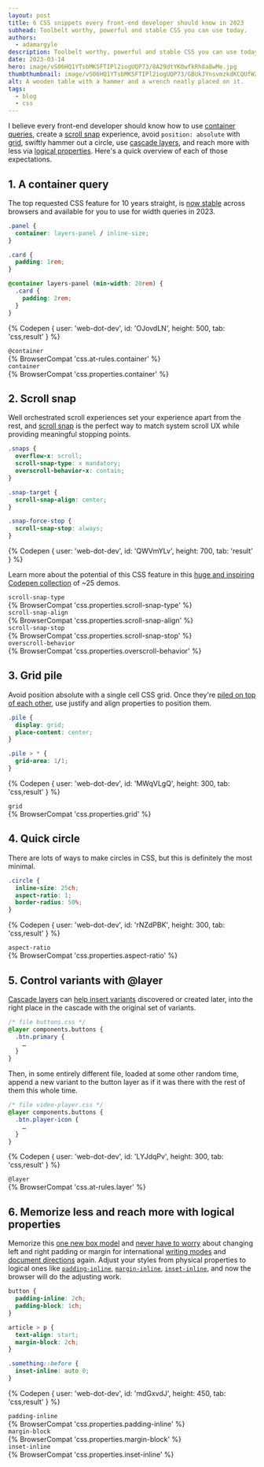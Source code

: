 ```yaml
---
layout: post
title: 6 CSS snippets every front-end developer should know in 2023
subhead: Toolbelt worthy, powerful and stable CSS you can use today.
authors:
  - adamargyle
description: Toolbelt worthy, powerful and stable CSS you can use today.
date: 2023-03-14
hero: image/vS06HQ1YTsbMKSFTIPl2iogUQP73/8A29dtYK0wfkRh8a8wMe.jpg
thumbthumbnail: image/vS06HQ1YTsbMKSFTIPl2iogUQP73/GBUkJYnsvmzkdKCQUfWZ.png
alt: A wooden table with a hammer and a wrench neatly placed on it.
tags:
  - blog
  - css
---
```


I believe every front-end developer should know how to use [container
queries](https://developer.mozilla.org/docs/Web/CSS/CSS_Container_Queries),
create a [scroll snap](https://codepen.io/collection/KpqBGW) experience, avoid
`position: absolute` with
[grid](https://developer.mozilla.org/docs/Web/CSS/CSS_Grid_Layout),
swiftly hammer out a circle, use [cascade
layers](https://developer.mozilla.org/docs/Learn/CSS/Building_blocks/Cascade_layers),
and reach more with less via [logical
properties](/learn/css/logical-properties/). Here's a quick
overview of each of those expectations.

## 1. A container query

The top requested CSS feature for 10 years straight, is [now
stable](/cq-stable/) across browsers and available for you to use
for width queries in 2023.

```css
.panel {
  container: layers-panel / inline-size;
}

.card {
  padding: 1rem;
}

@container layers-panel (min-width: 20rem) {
  .card {
    padding: 2rem;
  }
}
```

{% Codepen {
  user: 'web-dot-dev',
  id: 'OJovdLN',
  height: 500,
  tab: 'css,result'
} %}

<div class="compat-subject"><code>@container</code></div>
{% BrowserCompat 'css.at-rules.container' %}

<div class="compat-subject"><code>container</code></div>
{% BrowserCompat 'css.properties.container' %}

<style>
.compat-subject ~ .wdi-browser-compat {
  margin-block-start: 0;
}
</style>

## 2. Scroll snap

Well orchestrated scroll experiences set your experience apart from the rest,
and [scroll
snap](https://developer.mozilla.org/docs/Web/CSS/scroll-snap-type) is the
perfect way to match system scroll UX while providing meaningful stopping
points.

```css
.snaps {
  overflow-x: scroll;
  scroll-snap-type: x mandatory;
  overscroll-behavior-x: contain;
}

.snap-target {
  scroll-snap-align: center;
}

.snap-force-stop {
  scroll-snap-stop: always;
}
```

{% Codepen {
  user: 'web-dot-dev',
  id: 'QWVmYLv',
  height: 700,
  tab: 'result'
} %}

Learn more about the potential of this CSS feature in this [huge and inspiring
Codepen collection](https://codepen.io/collection/KpqBGW) of ~25 demos.

<div class="compat-subject"><code>scroll-snap-type</code></div>
{% BrowserCompat 'css.properties.scroll-snap-type' %}

<div class="compat-subject"><code>scroll-snap-align</code></div>
{% BrowserCompat 'css.properties.scroll-snap-align' %}

<div class="compat-subject"><code>scroll-snap-stop</code></div>
{% BrowserCompat 'css.properties.scroll-snap-stop' %}

<div class="compat-subject"><code>overscroll-behavior</code></div>
{% BrowserCompat 'css.properties.overscroll-behavior' %}

## 3. Grid pile

Avoid position absolute with a single cell CSS grid. Once they're [piled on top
of each other](/shows/gui-challenges/m4DKhRJeYx4/), use justify
and align properties to position them.

```css
.pile {
  display: grid;
  place-content: center;
}

.pile > * {
  grid-area: 1/1;
}
```

{% Codepen {
  user: 'web-dot-dev',
  id: 'MWqVLgQ',
  height: 300,
  tab: 'css,result'
} %}

<div class="compat-subject"><code>grid</code></div>
{% BrowserCompat 'css.properties.grid' %}

## 4. Quick circle

There are lots of ways to make circles in CSS, but this is definitely the most
minimal.

```css
.circle {
  inline-size: 25ch;
  aspect-ratio: 1;
  border-radius: 50%;
}
```

{% Codepen {
  user: 'web-dot-dev',
  id: 'rNZdPBK',
  height: 300,
  tab: 'css,result'
} %}

<div class="compat-subject"><code>aspect-ratio</code></div>
{% BrowserCompat 'css.properties.aspect-ratio' %}

## 5. Control variants with @layer

[Cascade
layers](https://developer.mozilla.org/docs/Learn/CSS/Building_blocks/Cascade_layers)
can [help insert variants](https://nerdy.dev/cascade-layer-async-overrides)
discovered or created later, into the right place in the cascade with the
original set of variants.

```css
/* file buttons.css */
@layer components.buttons {
  .btn.primary {
    …
  }
}
```

Then, in some entirely different file, loaded at some other random time, append
a new variant to the button layer as if it was there with the rest of them this
whole time.

```css
/* file video-player.css */
@layer components.buttons {
  .btn.player-icon {
    …
  }
}
```

{% Codepen {
  user: 'web-dot-dev',
  id: 'LYJdqPv',
  height: 300,
  tab: 'css,result'
} %}

<div class="compat-subject"><code>@layer</code></div>
{% BrowserCompat 'css.at-rules.layer' %}

## 6. Memorize less and reach more with logical properties

Memorize this [one new box model](/learn/css/logical-properties/)
and [never have to worry](https://css-tricks.com/late-to-logical/) about
changing left and right padding or margin for international [writing
modes](https://developer.mozilla.org/docs/Web/CSS/writing-mode) and
[document
directions](https://developer.mozilla.org/docs/Web/CSS/direction) again.
Adjust your styles from physical properties to logical ones like
[`padding-inline`](https://developer.mozilla.org/docs/Web/CSS/padding-inline),
[`margin-inline`](https://developer.mozilla.org/docs/Web/CSS/margin-inline),
[`inset-inline`](https://developer.mozilla.org/docs/Web/CSS/inset-inline),
and now the browser will do the adjusting work.

```css
button {
  padding-inline: 2ch;
  padding-block: 1ch;
}

article > p {
  text-align: start;
  margin-block: 2ch;
}

.something::before {
  inset-inline: auto 0;
}
```

{% Codepen {
  user: 'web-dot-dev',
  id: 'mdGxvdJ',
  height: 450,
  tab: 'css,result'
} %}

<div class="compat-subject"><code>padding-inline</code></div>
{% BrowserCompat 'css.properties.padding-inline' %}

<div class="compat-subject"><code>margin-block</code></div>
{% BrowserCompat 'css.properties.margin-block' %}

<div class="compat-subject"><code>inset-inline</code></div>
{% BrowserCompat 'css.properties.inset-inline' %}
